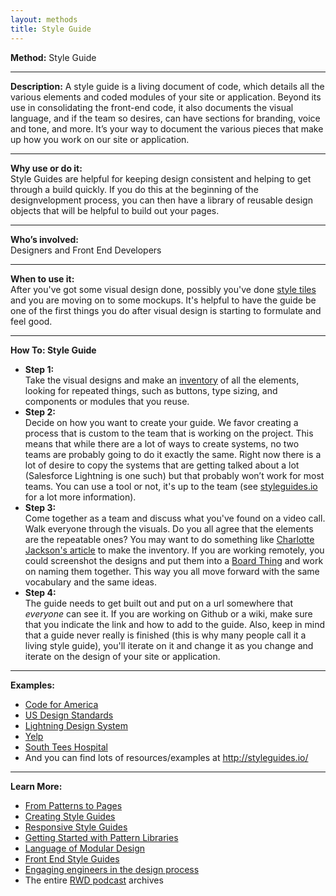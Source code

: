```yaml
---
layout: methods
title: Style Guide
---
```


**Method:** Style Guide

---

**Description:**
A style guide is a living document of code, which details all the various elements and coded modules of your site or application. Beyond its use in consolidating the front-end code, it also documents the visual language, and if the team so desires, can have sections for branding, voice and tone, and more. It’s your way to document the various pieces that make up how you work on our site or application.

---

**Why use or do it:**  
Style Guides are  helpful for keeping design consistent and helping to get through a build quickly. If you do this at the beginning of the designvelopment process, you can then have a library of reusable design objects that will be helpful to build out your pages.

---

**Who’s involved:**  
Designers and Front End Developers

---

**When to use it:**  
After you've got some visual design done, possibly you've done [style tiles](https://github.com/bocoup/opendesignkit/wiki/Style-Tiles) and you are moving on to some mockups. It's helpful to have the guide be one of the first things you do after visual design is starting to formulate and feel good.

---

**How To: Style Guide**

* **Step 1:**  
Take the visual designs and make an [inventory](https://github.com/bocoup/opendesignkit/wiki/Interface-Inventory) of all the elements, looking for repeated things, such as buttons, type sizing, and components or modules that you reuse.
* **Step 2:**  
Decide on how you want to create your guide. We favor creating a process that is custom to the team that is working on the project. This means that while there are a lot of ways to create systems, no two teams are probably going to do it exactly the same. Right now there is a lot of desire to copy the systems that are getting talked about a lot (Salesforce Lightning is one such) but that probably won’t work for most teams. You can use a tool or not, it's up to the team (see [styleguides.io](http://styleguides.io) for a lot more information).
* **Step 3:**  
Come together as a team and discuss what you've found on a video call. Walk everyone through the visuals. Do you all agree that the elements are the repeatable ones? You may want to do something like [Charlotte Jackson's article](http://alistapart.com/article/from-pages-to-patterns-an-exercise-for-everyone) to make the inventory. If you are working remotely, you could screenshot the designs and put them into a [Board Thing](http://boardthing.com/) and work on naming them together. This way you all move forward with the same vocabulary and the same ideas.
* **Step 4:**  
The guide needs to get built out and put on a url somewhere that _everyone_ can see it. If you are working on Github or a wiki, make sure that you indicate the link and how to add to the guide. Also, keep in mind that a guide never really is finished (this is why many people call it a living style guide), you'll iterate on it and change it as you change and iterate on the design of your site or application.

---

**Examples:**  
* [Code for America](http://codeforamerica.clearleft.com)
* [US Design Standards](https://standards.usa.gov)
* [Lightning Design System](https://www.lightningdesignsystem.com)
* [Yelp](http://www.yelp.com/styleguide)
* [South Tees Hospital](http://southtees.nhs.uk/style-guide/)
* And you can find lots of resources/examples at http://styleguides.io/

---
**Learn More:**  
* [From Patterns to Pages](http://alistapart.com/article/from-pages-to-patterns-an-exercise-for-everyone)
* [Creating Style Guides](http://alistapart.com/article/creating-style-guides)
* [Responsive Style Guides](http://alistapart.com/event/responsive-style-guides)
* [Getting Started with Pattern Libraries](http://alistapart.com/blog/post/getting-started-with-pattern-libraries)
* [Language of Modular Design](http://alistapart.com/article/language-of-modular-design)
* [Front End Style Guides](https://24ways.org/2011/front-end-style-guides/)
* [Engaging engineers in the design process](http://blog.fullstory.com/2016/04/engaging-engineering-in-design/)
* The entire [RWD podcast](http://responsivewebdesign.com/podcast/) archives
